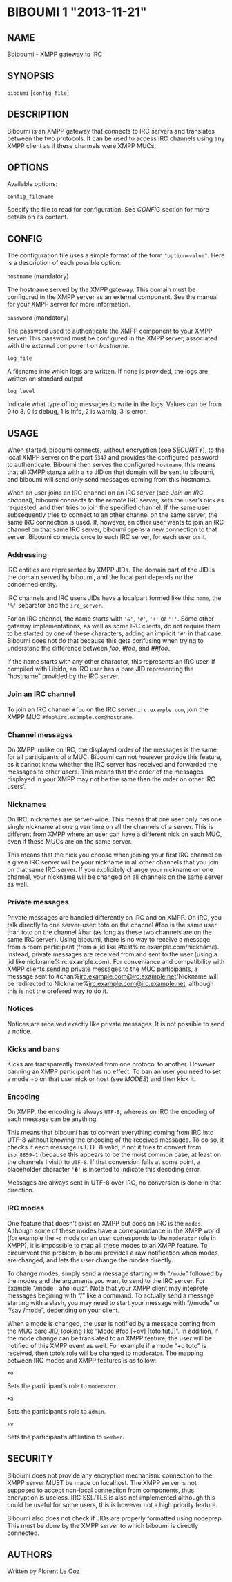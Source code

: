 BIBOUMI 1 "2013-11-21"
======================

NAME
----

Bbiboumi - XMPP gateway to IRC

SYNOPSIS
--------

`biboumi` [`config_file`]

DESCRIPTION
-----------

Biboumi is an XMPP gateway that connects to IRC servers and translates
between the two protocols. It can be used to access IRC channels using any
XMPP client as if these channels were XMPP MUCs.

OPTIONS
-------

Available options:

`config_filename`

  Specify the file to read for configuration. See *CONFIG* section for more
  details on its content.

CONFIG
------

The configuration file uses a simple format of the form
`"option=value"`. Here is a description of each possible option:

`hostname` (mandatory)

  The hostname served by the XMPP gateway.  This domain must be configured in
  the XMPP server as an external component.  See the manual for your XMPP
  server for more information.

`password` (mandatory)

  The password used to authenticate the XMPP component to your XMPP server.
  This password must be configured in the XMPP server, associated with the
  external component on *hostname*.

`log_file`

  A filename into which logs are written.  If none is provided, the logs are
  written on standard output

`log_level`

  Indicate what type of log messages to write in the logs.  Values can be from 0 to 3.
  0 is debug, 1 is info, 2 is warnig, 3 is error.

USAGE
-----

When started, biboumi connects, without encryption (see *SECURITY*), to the
local XMPP server on the port `5347` and provides the configured password to
authenticate.  Biboumi then serves the configured `hostname`, this means
that all XMPP stanza with a `to` JID on that domain will be sent to biboumi,
and biboumi will send only send messages coming from this hostname.

When an user joins an IRC channel on an IRC server (see *Join an IRC
channel*), biboumi connects to the remote IRC server, sets the user’s nick
as requested, and then tries to join the specified channel.  If the same
user subsequently tries to connect to an other channel on the same server,
the same IRC connection is used.  If, however, an other user wants to join
an IRC channel on that same IRC server, biboumi opens a new connection to
that server.  Biboumi connects once to each IRC server, for each user on it.

### Addressing

IRC entities are represented by XMPP JIDs.  The domain part of the JID is
the domain served by biboumi, and the local part depends on the concerned
entity.

IRC channels and IRC users JIDs have a localpart formed like this:
`name`, the `'%'` separator and the `irc_server`.

For an IRC channel, the name starts with `'&'`, `'#'`, `'+'`
or `'!'`. Some other gateway implementations, as well as some IRC
clients, do not require them to be started by one of these characters,
adding an implicit `'#'` in that case.  Biboumi does not do that because
this gets confusing when trying to understand the difference between
*foo*, *#foo*, and *##foo*.

If the name starts with any other character, this represents an IRC user.
If compiled with Libidn, an IRC user has a bare JID representing the
“hostname” provided by the IRC server.

### Join an IRC channel

To join an IRC channel `#foo` on the IRC server `irc.example.com`,
join the XMPP MUC `#foo%irc.example.com@hostname`.

### Channel messages

On XMPP, unlike on IRC, the displayed order of the messages is the same for
all participants of a MUC.  Biboumi can not however provide this feature, as
it cannot know whether the IRC server has received and forwarded the
messages to other users.  This means that the order of the messages
displayed in your XMPP may not be the same than the order on other IRC
users’.

### Nicknames

On IRC, nicknames are server-wide.  This means that one user only has one
single nickname at one given time on all the channels of a server. This is
different from XMPP where an user can have a different nick on each MUC,
even if these MUCs are on the same server.

This means that the nick you choose when joining your first IRC channel on a
given IRC server will be your nickname in all other channels that you join
on that same IRC server.
If you explicitely change your nickname on one channel, your nickname will
be changed on all channels on the same server as well.

### Private messages

Private messages are handled differently on IRC and on XMPP.  On IRC, you
talk directly to one server-user: toto on the channel #foo is the same user
than toto on the channel #bar (as long as these two channels are on the same
IRC server).  Using biboumi, there is no way to receive a message from a
room participant (from a jid like #test%irc.example.com/nickname).  Instead,
private messages are received from and sent to the user (using a jid like
nickname%irc.example.com).  For conveniance and compatibility with XMPP
clients sending private messages to the MUC participants, a message sent to
#chan%irc.example.com@irc.example.net/Nickname will be redirected to
Nickname%irc.example.com@irc.example.net, although this is not the prefered
way to do it.

### Notices

Notices are received exactly like private messages.  It is not possible to
send a notice.

### Kicks and bans

Kicks are transparently translated from one protocol to another.  However
banning an XMPP participant has no effect.  To ban an user you need to set a
mode +b on that user nick or host (see *MODES*) and then kick it.

### Encoding

On XMPP, the encoding is always `UTF-8`, whereas on IRC the encoding of
each message can be anything.

This means that biboumi has to convert everything coming from IRC into UTF-8
without knowing the encoding of the received messages.  To do so, it checks
if each message is UTF-8 valid, if not it tries to convert from
`iso_8859-1` (because this appears to be the most common case, at least
on the channels I visit) to `UTF-8`.  If that conversion fails at some
point, a placeholder character `'�'` is inserted to indicate this
decoding error.

Messages are always sent in UTF-8 over IRC, no conversion is done in that
direction.

### IRC modes

One feature that doesn’t exist on XMPP but does on IRC is the `modes`.
Although some of these modes have a correspondance in the XMPP world (for
example the `+o` mode on an user corresponds to the `moderator` role
in XMPP), it is impossible to map all these modes to an XMPP feature.  To
circumvent this problem, biboumi provides a raw notification when modes are
changed, and lets the user change the modes directly.

To change modes, simply send a message starting with “`/mode`” followed
by the modes and the arguments you want to send to the IRC server.  For
example “/mode +aho louiz”.  Note that your XMPP client may
inteprete messages begining with “/” like a command.  To actually send a
message starting with a slash, you may need to start your message with
“//mode” or “/say /mode”, depending on your client.

When a mode is changed, the user is notified by a message coming from the
MUC bare JID, looking like “Mode #foo [+ov] [toto tutu]”.  In addition, if
the mode change can be translated to an XMPP feature, the user will be
notified of this XMPP event as well. For example if a mode “+o toto” is
received, then toto’s role will be changed to moderator.  The mapping
between IRC modes and XMPP features is as follow:

`+o`

  Sets the participant’s role to `moderator`.

`+a`

  Sets the participant’s role to `admin`.

`+v`

  Sets the participant’s affiliation to `member`.

SECURITY
--------

Biboumi does not provide any encryption mechanism: connection to the XMPP
server MUST be made on localhost.  The XMPP server is not supposed to accept
non-local connection from components, thus encryption is useless.  IRC
SSL/TLS is also not implemented although this could be useful for some
users, this is however not a high priority feature.

Biboumi also does not check if JIDs are properly formatted using nodeprep.
This must be done by the XMPP server to which biboumi is directly connected.

AUTHORS
-------

Written by Florent Le Coz
